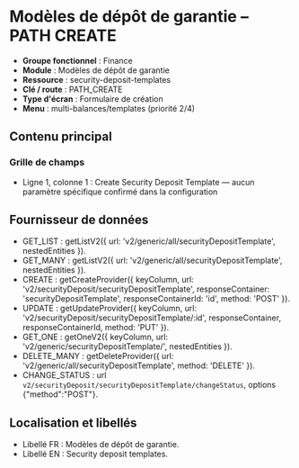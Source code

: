# Modèles de dépôt de garantie – PATH CREATE

- **Groupe fonctionnel** : Finance
- **Module** : Modèles de dépôt de garantie
- **Ressource** : security-deposit-templates
- **Clé / route** : PATH_CREATE
- **Type d'écran** : Formulaire de création
- **Menu** : multi-balances/templates (priorité 2/4)

## Contenu principal
### Grille de champs
- Ligne 1, colonne 1 : Create Security Deposit Template — aucun paramètre spécifique confirmé dans la configuration

## Fournisseur de données
- GET_LIST : getListV2({
  url: 'v2/generic/all/securityDepositTemplate',
  nestedEntities
}).
- GET_MANY : getListV2({
  url: 'v2/generic/all/securityDepositTemplate',
  nestedEntities
}).
- CREATE : getCreateProvider({
  keyColumn,
  url: 'v2/securityDeposit/securityDepositTemplate',
  responseContainer: 'securityDepositTemplate',
  responseContainerId: 'id',
  method: 'POST'
}).
- UPDATE : getUpdateProvider({
  keyColumn,
  url: 'v2/securityDeposit/securityDepositTemplate/:id',
  responseContainer,
  responseContainerId,
  method: 'PUT'
}).
- GET_ONE : getOneV2({
  keyColumn,
  url: 'v2/generic/securityDepositTemplate/',
  nestedEntities
}).
- DELETE_MANY : getDeleteProvider({
  url: 'v2/generic/all/securityDepositTemplate',
  method: 'DELETE'
}).
- CHANGE_STATUS : url `v2/securityDeposit/securityDepositTemplate/changeStatus`, options {"method":"POST"}.

## Localisation et libellés
- Libellé FR : Modèles de dépôt de garantie.
- Libellé EN : Security deposit templates.